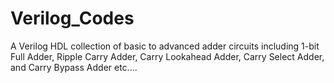 # Verilog_Codes
A Verilog HDL collection of basic to advanced adder circuits including 1-bit Full Adder, Ripple Carry Adder, Carry Lookahead Adder, Carry Select Adder, and Carry Bypass Adder etc....
